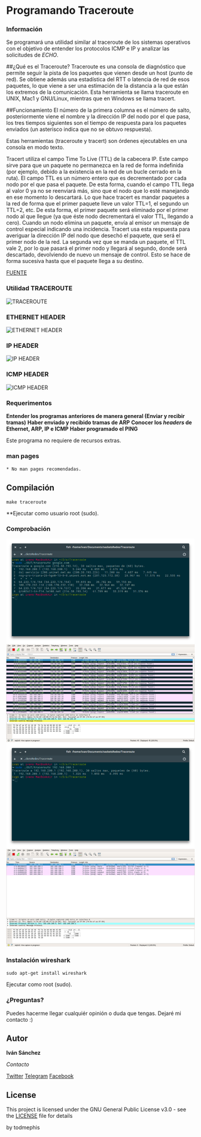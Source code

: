 # Programando Traceroute

### Información

Se programará una utilidad similar al traceroute de los sistemas operativos con el objetivo de entender los protocolos ICMP e IP y analizar las solicitudes de _ECHO_.

##¿Qué es el Traceroute?
Traceroute es una consola de diagnóstico que permite seguir la pista de los paquetes que vienen desde un host (punto de red). Se obtiene además una estadística del RTT o latencia de red de esos paquetes, lo que viene a ser una estimación de la distancia a la que están los extremos de la comunicación. Esta herramienta se llama traceroute en UNIX, Mac1 y GNU/Linux, mientras que en Windows se llama tracert.

##Funcionamiento
El número de la primera columna es el número de salto, posteriormente viene el nombre y la dirección IP del nodo por el que pasa, los tres tiempos siguientes son el tiempo de respuesta para los paquetes enviados (un asterisco indica que no se obtuvo respuesta).

Estas herramientas (traceroute y tracert) son órdenes ejecutables en una consola en modo texto.

Tracert utiliza el campo Time To Live (TTL) de la cabecera IP. Este campo sirve para que un paquete no permanezca en la red de forma indefinida (por ejemplo, debido a la existencia en la red de un bucle cerrado en la ruta). El campo TTL es un número entero que es decrementado por cada nodo por el que pasa el paquete. De esta forma, cuando el campo TTL llega al valor 0 ya no se reenviará más, sino que el nodo que lo esté manejando en ese momento lo descartará. Lo que hace tracert es mandar paquetes a la red de forma que el primer paquete lleve un valor TTL=1, el segundo un TTL=2, etc. De esta forma, el primer paquete será eliminado por el primer nodo al que llegue (ya que éste nodo decrementará el valor TTL, llegando a cero). Cuando un nodo elimina un paquete, envía al emisor un mensaje de control especial indicando una incidencia. Tracert usa esta respuesta para averiguar la dirección IP del nodo que desechó el paquete, que será el primer nodo de la red. La segunda vez que se manda un paquete, el TTL vale 2, por lo que pasará el primer nodo y llegará al segundo, donde será descartado, devolviendo de nuevo un mensaje de control. Esto se hace de forma sucesiva hasta que el paquete llega a su destino.


[FUENTE](https://es.wikipedia.org/wiki/Traceroute)

### Utilidad TRACEROUTE
![TRACEROUTE](http://1.bp.blogspot.com/-eKSgmqud0ls/UTKrL93BkHI/AAAAAAAAADU/H2aTTe-rjvY/s1600/Screen+Shot+2013-03-03+at+9.42.09+AM.png)

### ETHERNET HEADER
![ETHERNET HEADER](https://upload.wikimedia.org/wikipedia/commons/thumb/1/13/Ethernet_Type_II_Frame_format.svg/700px-Ethernet_Type_II_Frame_format.svg.png)
### IP HEADER
![IP HEADER](https://nmap.org/book/images/hdr/MJB-IP-Header-800x576.png)
### ICMP HEADER
![ICMP HEADER](https://nmap.org/book/images/hdr/MJB-ICMP-Header-800x392.png)




### Requerimentos

**Entender los programas anteriores de manera general (Enviar y recibir tramas)**
**Haber enviado y recibido tramas de ARP**
**Conocer los _headers_ de Ethernet, ARP, IP e ICMP**
**Haber programado el PING**

Este programa no requiere de recursos extras.

### man pages 
```
* No man pages recomendadas.
```

## Compilación

```
make traceroute
```
**Ejecutar como usuario root (sudo).

### Comprobación
![imagen 1](https://github.com/todmephis/sockets-lenguaje-C/blob/master/Traceroute/caps/traceroute1.png "Traceroute google.com")
![imagen 2](https://github.com/todmephis/sockets-lenguaje-C/blob/master/Traceroute/caps/traceroute2.png "Paquetes en Wireshark")
![imagen 3](https://github.com/todmephis/sockets-lenguaje-C/blob/master/Traceroute/caps/traceroute3.png "Traceroute 192.168.200.1 (Gateway)")
![imagen 4](https://github.com/todmephis/sockets-lenguaje-C/blob/master/Traceroute/caps/traceroute4.png "Paquetes en Wireshark")

### Instalación wireshark

```
sudo apt-get install wireshark
```
Ejecutar como root (sudo).

### ¿Preguntas?

Puedes hacerme llegar cualquiér opinión o duda que tengas. Dejaré mi contacto :)

## Autor

**Iván Sánchez**

*Contacto*

[Twitter](https://twitter.com/todmephis) 
[Telegram](http://telegram.me/todmephis)
[Facebook](https://www.facebook.com/0xSCRIPTKIDDIE1)



## License

This project is licensed under the GNU General Public License v3.0 - see the [LICENSE](LICENSE) file for details

by todmephis
